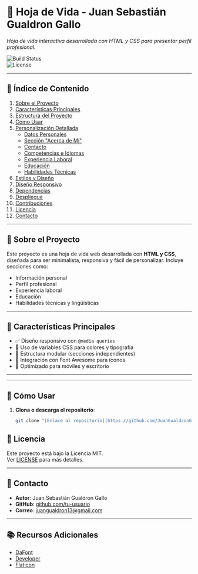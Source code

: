# 📄 Hoja de Vida - Juan Sebastián Gualdron Gallo  
*Hoja de vida interactiva desarrollada con HTML y CSS para presentar perfil profesional.*

![Build Status](https://img.shields.io/badge/build-passing-brightgreen)  
![License](https://img.shields.io/badge/license-MIT-blue)

---

## 📁 Índice de Contenido
1. [Sobre el Proyecto](#sobre-el-proyecto)  
2. [Características Principales](#características-principales)  
3. [Estructura del Proyecto](#estructura-del-proyecto)  
4. [Cómo Usar](#cómo-usar)  
5. [Personalización Detallada](#personalización-detallada)  
   - [Datos Personales](#datos-personales)  
   - [Sección "Acerca de Mí"](#sección-acerca-de-mí)  
   - [Contacto](#contacto)  
   - [Competencias e Idiomas](#competencias-e-idiomas)  
   - [Experiencia Laboral](#experiencia-laboral)  
   - [Educación](#educación)  
   - [Habilidades Técnicas](#habilidades-técnicas)  
6. [Estilos y Diseño](#estilos-y-diseño)  
7. [Diseño Responsivo](#diseño-responsivo)  
8. [Dependencias](#dependencias)  
9. [Despliegue](#despliegue)  
10. [Contribuciones](#contribuciones)  
11. [Licencia](#licencia)  
12. [Contacto](#contacto)  

---

## 📌 Sobre el Proyecto  
Este proyecto es una hoja de vida web desarrollada con **HTML y CSS**, diseñada para ser minimalista, responsiva y fácil de personalizar. Incluye secciones como:  
- Información personal  
- Perfil profesional  
- Experiencia laboral  
- Educación  
- Habilidades técnicas y lingüísticas  

---

## 🌟 Características Principales
- ✅ Diseño responsivo con `@media queries`  
- 🎨 Uso de variables CSS para colores y tipografía  
- 🧩 Estructura modular (secciones independientes)  
- 🔗 Integración con Font Awesome para íconos  
- 📱 Optimizado para móviles y escritorio  

---


---

## 🚀 Cómo Usar  
1. **Clona o descarga el repositorio**:  
   ```bash
   git clone "[Enlace al repositorio](https://github.com/JuanGualdronGallo1203/Taller-HTML--Hoja-de-vida)"


## 📄 Licencia  
Este proyecto está bajo la Licencia MIT.  
Ver [LICENSE](LICENSE) para más detalles.

---

## 👤 Contacto  
- **Autor**: Juan Sebastián Gualdron Gallo  
- **GitHub**: [github.com/tu-usuario](https://github.com/JuanGualdronGallo1203)  
- **Correo**: juangualdron13@gmail.com

---

## 📚 Recursos Adicionales  
- [DaFont](https://www.dafont.com/es/new.php)  
- [Developer](https://developer.mozilla.org/es/docs/Web/CSS/@keyframes)  
- [Flaticon](https://www.flaticon.com/free-icon/phone-call_126509?k=1746231196616&sign-up=google&log-in=google)  